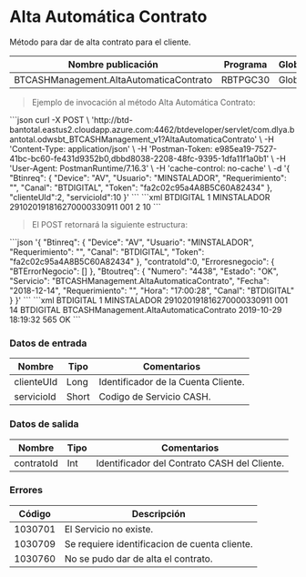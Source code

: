 # Alta Automática Contrato 

Método para dar de alta contrato para el cliente. 

Nombre publicación | Programa | Global/País 
--------- | ----------- | ----------- 
BTCASHManagement.AltaAutomaticaContrato | RBTPGC30 | Global 

> Ejemplo de invocación al método Alta Automática Contrato: 

<code-group> 
<code-block title="JSON"> 
```json 
curl -X POST \ 
  'http://btd-bantotal.eastus2.cloudapp.azure.com:4462/btdeveloper/servlet/com.dlya.bantotal.odwsbt_BTCASHManagement_v1?AltaAutomaticaContrato' \ 
  -H 'Content-Type: application/json' \ 
  -H 'Postman-Token: e985ea19-7527-41bc-bc60-fe431d9352b0,dbbd8038-2208-48fc-9395-1dfa11f1a0b1' \ 
  -H 'User-Agent: PostmanRuntime/7.16.3' \ 
  -H 'cache-control: no-cache' \ 
  -d '{ 
	"Btinreq": { 
		"Device": "AV", 
		"Usuario": "MINSTALADOR", 
		"Requerimiento": "", 
		"Canal": "BTDIGITAL", 
		"Token": "fa2c02c95a4A8B5C60A82434" 
	}, 
	"clienteUId":2, 
	"servicioId":10 
}' 
``` 
</code-block> 

<code-block title="XML" active> 
```xml 
<soapenv:Envelope xmlns:soapenv="http://schemas.xmlsoap.org/soap/envelope/" xmlns:bts="http://uy.com.dlya.bantotal/BTSOA/"> 
   <soapenv:Header/> 
   <soapenv:Body> 
      <bts:BTCASHManagement.AltaAutomaticaContrato> 
         <bts:Btinreq> 
            <bts:Canal>BTDIGITAL</bts:Canal> 
            <bts:Requerimiento>1</bts:Requerimiento> 
            <bts:Usuario>MINSTALADOR</bts:Usuario> 
            <bts:Token>291020191816270000330911</bts:Token> 
            <bts:Device>001</bts:Device> 
         </bts:Btinreq> 
         <bts:clienteUId>2</bts:clienteUId> 
         <bts:servicioId>10</bts:servicioId> 
      </bts:BTCASHManagement.AltaAutomaticaContrato> 
   </soapenv:Body> 
</soapenv:Envelope> 
``` 
</code-block> 
</code-group> 

> El POST retornará la siguiente estructura: 

<code-group> 
<code-block title="JSON"> 
```json 
'{ 
	"Btinreq": { 
		"Device": "AV", 
		"Usuario": "MINSTALADOR", 
		"Requerimiento": "", 
		"Canal": "BTDIGITAL", 
		"Token": "fa2c02c95a4A8B5C60A82434" 
	}, 
	"contratoId":0, 
    "Erroresnegocio": { 
        "BTErrorNegocio": [] 
    }, 
    "Btoutreq": { 
        "Numero": "4438", 
        "Estado": "OK", 
        "Servicio": "BTCASHManagement.AltaAutomaticaContrato", 
        "Fecha": "2018-12-14", 
        "Requerimiento": "", 
        "Hora": "17:00:28", 
        "Canal": "BTDIGITAL" 
    } 
}' 
``` 
</code-block> 

<code-block title="XML" active> 
```xml 
<SOAP-ENV:Envelope xmlns:SOAP-ENV="http://schemas.xmlsoap.org/soap/envelope/" xmlns:xsd="http://www.w3.org/2001/XMLSchema" xmlns:SOAP-ENC="http://schemas.xmlsoap.org/soap/encoding/" xmlns:xsi="http://www.w3.org/2001/XMLSchema-instance"> 
   <SOAP-ENV:Body> 
      <BTCASHManagement.AltaAutomaticaContratoResponse> 
         <Btinreq> 
            <Canal>BTDIGITAL</Canal> 
            <Requerimiento>1</Requerimiento> 
            <Usuario>MINSTALADOR</Usuario> 
            <Token>291020191816270000330911</Token> 
            <Device>001</Device> 
         </Btinreq> 
         <contratoId>14</contratoId> 
         <Erroresnegocio></Erroresnegocio> 
         <Btoutreq> 
            <Canal>BTDIGITAL</Canal> 
            <Servicio>BTCASHManagement.AltaAutomaticaContrato</Servicio> 
            <Fecha>2019-10-29</Fecha> 
            <Hora>18:19:32</Hora> 
            <Requerimiento/> 
            <Numero>565</Numero> 
            <Estado>OK</Estado> 
         </Btoutreq> 
      </BTCASHManagement.AltaAutomaticaContratoResponse> 
   </SOAP-ENV:Body> 
</SOAP-ENV:Envelope> 
``` 
</code-block> 
</code-group> 

### Datos de entrada 

Nombre | Tipo | Comentarios 
--------- | ----------- | ----------- 
clienteUId | Long | Identificador de la Cuenta Cliente. 
servicioId | Short | Codigo de Servicio CASH. 

### Datos de salida 

Nombre | Tipo | Comentarios 
--------- | ----------- | ----------- 
contratoId | Int | Identificador del Contrato CASH del Cliente. 

### Errores 

Código | Descripción 
----------- | ----------- 
1030701 | El Servicio no existe. 
1030709 | Se requiere identificacion de cuenta cliente. 
1030760 | No se pudo dar de alta el contrato. 

 
